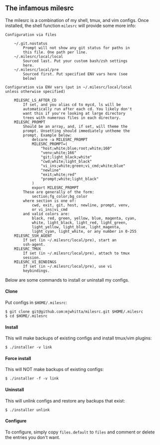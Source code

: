 ## The infamous milesrc

The milesrc is a combination of my shell, tmux, and vim configs. Once
installed, the shell function `milesrc` will provide some more info:

```
Configuration via files

    ~/.git.nostatus
        Prompt will not show any git status for paths in
        this file. One path per line.
    ~/.milesrc/local/local
        Sourced last. Put your custom bash/zsh settings
        here.
    ~/.milesrc/local/pre
        Sourced first. Put specified ENV vars here (see
        below)

Configuration via ENV vars (put in ~/.milesrc/local/local
unless otherwise specified)

    MILESRC_LS_AFTER_CD
        If set, and you alias cd to mycd, ls will be
        automatically run after each cd. You likely don't
        want this if you're looking at large directory
        trees with numerous files in each directory.
    MILESRC_PROMPT
        Should be an array, and, if set, will theme the
        prompt. Unsetting should immediately untheme the
        prompt. Example below:
            delcare -a MILESRC_PROMPT
            MILESRC_PROMPT=(
                "host;white;blue;root;white;160"
                "venv;white;166"
                "git;light_black;white"
                "cwd;white;light_black"
                "vi_ins;white;green;vi_cmd;white;blue"
                "newline"
                "exit;white;red"
                "prompt;white;light_black"
            )
            export MILESRC_PROMPT
        These are generally of the form:
            section;fg_color;bg_color
        where section is one of:
            cwd, exit, git, host, newline, prompt, venv,
            or vi_ins|vi_cmd
        and valid colors are:
            black, red, green, yellow, blue, magenta, cyan,
            white, light_black, light_red, light_green,
            light_yellow, light_blue, light_magenta,
            light_cyan, light_white, or any number in 0-255
    MILESRC_SSH_AGENT
        If set (in ~/.milesrc/local/pre), start an
        ssh-agent.
    MILESRC_TMUX
        If set (in ~/.milesrc/local/pre), attach to tmux
        session.
    MILESRC_VI_BINDINGS
        If set (in ~/.milesrc/local/pre), use vi
        keybindings.
```

Below are some commands to install or uninstall my configs.

#### Clone

Put configs in `$HOME/.milesrc`:

```
$ git clone git@github.com:mjwhitta/milesrc.git $HOME/.milesrc
$ cd $HOME/.milesrc
```

#### Install

This will make backups of existing configs and install tmux/vim
plugins:

```
$ ./installer -v link
```

#### Force install

This will NOT make backups of existing configs:

```
$ ./installer -f -v link
```

#### Uninstall

This will unlink configs and restore any backups that exist:

```
$ ./installer unlink
```

#### Configure

To configure, simply copy `files.default` to `files` and comment or
delete the entries you don't want.
